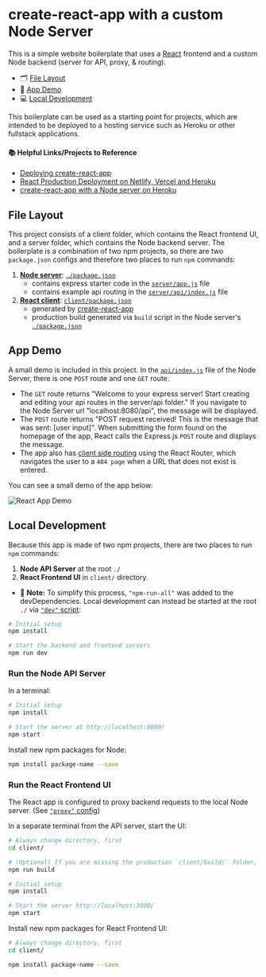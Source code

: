 # create-react-app with a custom Node Server

This is a simple website boilerplate that uses a [React](https://github.com/facebook/create-react-app) frontend and a custom Node backend (server for API, proxy, & routing).

* 🗂 [File Layout](#user-content-file-layout)
* 👾 [App Demo](#user-content-app-demo)
* 💻 [Local Development](#user-content-local-development)

This boilerplate can be used as a starting point for projects, which are intended to be deployed to a hosting service such as Heroku or other fullstack applications. 
#### 📚 Helpful Links/Projects to Reference
* [Deploying create-react-app](https://create-react-app.dev/docs/deployment/)
* [React Production Deployment on Netlify, Vercel and Heroku](https://github.com/esausilva/react-production-deployment)
* [create-react-app with a Node server on Heroku](https://github.com/mars/heroku-cra-node)

## File Layout

This project consists of a client folder, which contains the React frontend UI, and a server folder, which contains the Node backend server. The boilerplate is a combination of two npm projects, so there are two `package.json` configs and therefore two places to run `npm` commands:

  1. [**Node server**](server/): [`./package.json`](package.json)
      * contains express starter code in the [`server/app.js`](server/app.js) file
      * contains example api routing in the [`server/api/index.js`](server/api/index.js) file
  2. [**React client**](client/): [`client/package.json`](client/package.json)
      * generated by [create-react-app](https://github.com/facebook/create-react-app)
      * production build generated via `build` script in the Node server's [`./package.json`](package.json)

## App Demo

A small demo is included in this project. In the [`api/index.js`](server/api/index.js) file of the Node Server, there is one `POST` route and one `GET` route.

* The `GET` route returns "Welcome to your express server! Start creating and editing your api routes in the server/api folder." If you navigate to the Node Server url "localhost:8080/api", the message will be displayed.
* The `POST` route returns "POST request received! This is the message that was sent: [user input]". When submitting the form found on the homepage of the app, React calls the Express.js `POST` route and displays the message.
* The app also has [client side routing](client/src/App.js) using the React Router, which navigates the user to a `404 page` when a URL that does not exist is entered.

You can see a small demo of the app below:

![React App Demo](https://i.imgur.com/jpV80B5.gif "React App Demo")

## Local Development

Because this app is made of two npm projects, there are two places to run `npm` commands:

1. **Node API Server** at the root `./`
2. **React Frontend UI** in `client/` directory.

* 📝 **Note:** To simplify this process, `"npm-run-all"` was added to the devDependencies. Local development can instead be started at the root `./` via [`"dev"` script](/package.json):
```bash
# Initial setup
npm install

# Start the backend and frontend servers
npm run dev
```

### Run the Node API Server

In a terminal:

```bash
# Initial setup
npm install

# Start the server at http://localhost:8080/
npm start
```

Install new npm packages for Node:

```bash
npm install package-name --save
```


### Run the React Frontend UI

The React app is configured to proxy backend requests to the local Node server. (See [`"proxy"` config](client/package.json))

In a separate terminal from the API server, start the UI:

```bash
# Always change directory, first
cd client/

# (Optional) If you are missing the production `client/build/` folder, run
npm run build

# Initial setup
npm install

# Start the server http://localhost:3000/
npm start
```

Install new npm packages for React Frontend UI:

```bash
# Always change directory, first
cd client/

npm install package-name --save
```
